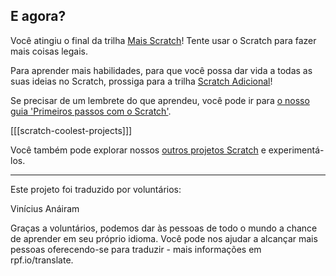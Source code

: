 ## E agora?

Você atingiu o final da trilha [Mais Scratch](https://projects.raspberrypi.org/pt-BR/pathways/more-scratch)! Tente usar o Scratch para fazer mais coisas legais.

Para aprender mais habilidades, para que você possa dar vida a todas as suas ideias no Scratch, prossiga para a trilha [Scratch Adicional](https://projects.raspberrypi.org/pt-BR/pathways/further-scratch)!

Se precisar de um lembrete do que aprendeu, você pode ir para [o nosso guia 'Primeiros passos com o Scratch'](https://projects.raspberrypi.org/pt-BR/projects/getting-started-scratch).

[[[scratch-coolest-projects]]]

Você também pode explorar nossos [outros projetos Scratch](https://projects.raspberrypi.org/pt-BR/projects?software%5B%5D=scratch&curriculum%5B%5D=%201) e experimentá-los.

***

Este projeto foi traduzido por voluntários:

Vinícius
Anáiram

Graças a voluntários, podemos dar às pessoas de todo o mundo a chance de aprender em seu próprio idioma. Você pode nos ajudar a alcançar mais pessoas oferecendo-se para traduzir - mais informações em rpf.io/translate.

